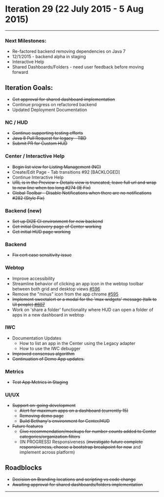 # Iteration 29 (22 July 2015 - 5 Aug 2015)

*** 
### Next Milestones:
* Re-factored backend removing dependencies on Java 7
* 12/1/2015 - backend alpha in staging  
* Interactive Help
* Shared Dashboards/Folders - need user feedback before moving forward


## Iteration Goals:
* ~~Get approval for shared dashboard implementation~~
* Continue progress on refactored backend
* Updated Deployment Documentation

### NC / HUD
* ~~Continue supporting testing efforts~~
* ~~Java 8 Pull Request for legacy - TBD~~
* ~~Submit PR for Custom HUD~~

### Center / Interactive Help
* ~~Begin list view for Listing Management (NC)~~
* Create/Edit Page - Tab transitions #92 [BACKLOGED]
* Continue Interactive Help
* ~~URL is in the Preview > Details view is truncated, leave full url and wrap to new line when too long #274 (IE Fix)~~
* ~~Global Toolbar - Disable Notifications when there are no notifications #282 (Style Fix)~~


### Backend (new)
* ~~Set up DI2E CI environment for new backend~~
* ~~Get initial Discovery page of Center working~~
* ~~Get initial HUD page working~~

### Backend
* ~~Fix cert case sensitivity issue~~

### Webtop
* Improve accessibility
* Streamline behavior of clicking an app icon in the webtop toolbar between both grid and desktop views [#596](http://github.com/ozone-development/ozp-webtop/issues/596)
* Remove the "minus" icon from the app chrome [#595](http://github.com/ozone-development/ozp-webtop/issues/595) 
* ~~Implement sweetalert or a modal for the 'max widgets' message (talk to UI people) [#607](http://github.com/ozone-development/ozp-webtop/issues/607)~~ 
* Work on 'share a folder' functionality where HUD can open a folder of apps in a new dashboard in webtop

### IWC
* Documentation Updates
    * How to list an app in the Center using the Legacy adapter
    * How to use the IWC debugger
* ~~Improved consensus algorithm~~
* ~~Continuation of Demo App updates.~~

### Metrics
* ~~Test App Metrics in Staging~~

### UI/UX
* ~~Support on-going development~~
  * ~~Alert for maximum apps on a dashboard (currently 15)~~
  * ~~Removing demo page~~
  * ~~Build Bethany's environment for Center/HUD~~
* ~~Future features~~
  * ~~Give recommendation/mockups for number counts added to Center categories/organization filters~~
  * (IN PROGRESS) Responsiveness (~~investigate future complete responsiveness, choose a bootstrap breakpoint for now~~ and implement across platform)

## Roadblocks
* ~~Decision on Branding locations and scripting vs code change~~
* ~~Awaiting approval for shared dashboards/folders implementation~~

***